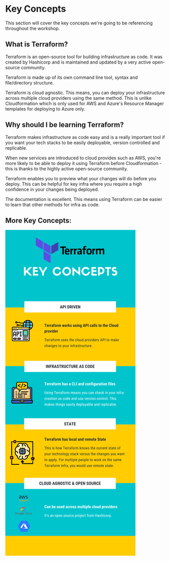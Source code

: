 # Key Concepts
This section will cover the key concepts we're going to be referencing throughout the workshop.

## What is Terraform?
Terraform is an open-source tool for building infrastructure as code. It was created by Hashicorp and is maintained and updated by a very active open-source community.

Terraform is made up of its own command line tool, syntax and file/directory structure.

Terraform is cloud agnostic. This means, you can deploy your infrastructure across multiple cloud providers using the same method. This is unlike Cloudformation which is only used for AWS and Azure's Resource Manager templates for deploying to Azure only.

## Why should I be learning Terraform?
Terraform makes infrastructure as code easy and is a really important tool if you want your tech stacks to be easily deployable, version controlled and replicable. 

When new services are introduced to cloud provides such as AWS, you're more likely to be able to deploy it using Terraform before Cloudformation - this is thanks to the highly active open-source community.

Terraform enables you to preview what your changes will do before you deploy. This can be helpful for key infra where you require a high confidence in your changes being deployed.

The documentation is excellent. This means using Terraform can be easier to learn that other methods for infra as code.

## More Key Concepts:

![key-concepts](../images/key-concepts.png)